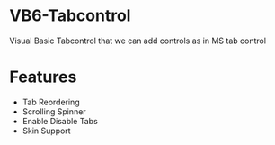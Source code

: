 # VB6-Tabcontrol
Visual Basic Tabcontrol that we can add controls as in MS tab control
# Features
* Tab Reordering
* Scrolling Spinner
* Enable Disable Tabs
* Skin Support
